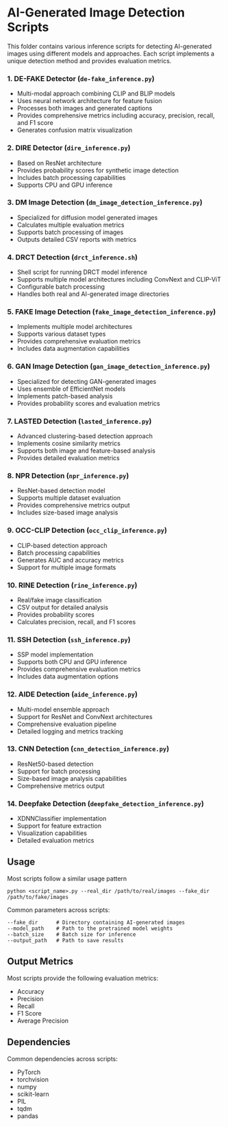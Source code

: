 # AI-Generated Image Detection Scripts
This folder contains various inference scripts for detecting AI-generated images using different models and approaches. Each script implements a unique detection method and provides evaluation metrics.


### 1. DE-FAKE Detector (`de-fake_inference.py`)
- Multi-modal approach combining CLIP and BLIP models
- Uses neural network architecture for feature fusion
- Processes both images and generated captions
- Provides comprehensive metrics including accuracy, precision, recall, and F1 score
- Generates confusion matrix visualization

### 2. DIRE Detector (`dire_inference.py`)
- Based on ResNet architecture
- Provides probability scores for synthetic image detection
- Includes batch processing capabilities
- Supports CPU and GPU inference

### 3. DM Image Detection (`dm_image_detection_inference.py`)
- Specialized for diffusion model generated images
- Calculates multiple evaluation metrics
- Supports batch processing of images
- Outputs detailed CSV reports with metrics

### 4. DRCT Detection (`drct_inference.sh`)
- Shell script for running DRCT model inference
- Supports multiple model architectures including ConvNext and CLIP-ViT
- Configurable batch processing
- Handles both real and AI-generated image directories

### 5. FAKE Image Detection (`fake_image_detection_inference.py`)
- Implements multiple model architectures
- Supports various dataset types
- Provides comprehensive evaluation metrics
- Includes data augmentation capabilities

### 6. GAN Image Detection (`gan_image_detection_inference.py`)
- Specialized for detecting GAN-generated images
- Uses ensemble of EfficientNet models
- Implements patch-based analysis
- Provides probability scores and evaluation metrics

### 7. LASTED Detection (`lasted_inference.py`)
- Advanced clustering-based detection approach
- Implements cosine similarity metrics
- Supports both image and feature-based analysis
- Provides detailed evaluation metrics

### 8. NPR Detection (`npr_inference.py`)
- ResNet-based detection model
- Supports multiple dataset evaluation
- Provides comprehensive metrics output
- Includes size-based image analysis

### 9. OCC-CLIP Detection (`occ_clip_inference.py`)
- CLIP-based detection approach
- Batch processing capabilities
- Generates AUC and accuracy metrics
- Support for multiple image formats

### 10. RINE Detection (`rine_inference.py`)
- Real/fake image classification
- CSV output for detailed analysis
- Provides probability scores
- Calculates precision, recall, and F1 scores

### 11. SSH Detection (`ssh_inference.py`)
- SSP model implementation
- Supports both CPU and GPU inference
- Provides comprehensive evaluation metrics
- Includes data augmentation options

### 12. AIDE Detection (`aide_inference.py`)
- Multi-model ensemble approach
- Support for ResNet and ConvNext architectures
- Comprehensive evaluation pipeline
- Detailed logging and metrics tracking

### 13. CNN Detection (`cnn_detection_inference.py`)
- ResNet50-based detection
- Support for batch processing
- Size-based image analysis capabilities
- Comprehensive metrics output

### 14. Deepfake Detection (`deepfake_detection_inference.py`)
- XDNNClassifier implementation
- Support for feature extraction
- Visualization capabilities
- Detailed evaluation metrics

## Usage
Most scripts follow a similar usage pattern
```
python <script_name>.py --real_dir /path/to/real/images --fake_dir /path/to/fake/images
```
Common parameters across scripts:
```--real_dir      # Directory containing real images
--fake_dir      # Directory containing AI-generated images
--model_path    # Path to the pretrained model weights
--batch_size    # Batch size for inference
--output_path   # Path to save results
```
## Output Metrics
Most scripts provide the following evaluation metrics:
- Accuracy
- Precision
- Recall
- F1 Score
- Average Precision
## Dependencies
Common dependencies across scripts:
- PyTorch
- torchvision
- numpy
- scikit-learn
- PIL
- tqdm
- pandas

